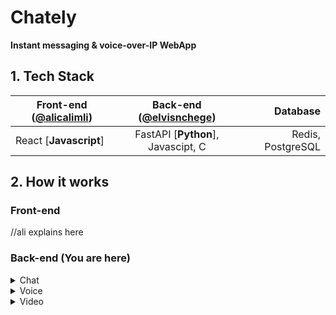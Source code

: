 # Chately
**Instant messaging & voice-over-IP WebApp**

## 1. Tech Stack
| Front-end ([@alicalimli](https://github.com/alicalimli)) | Back-end ([@elvisnchege](https://github.com/elvischege))              | Database          |
| ------------------------ |:-----------------------------------:| -----------------:|
| React [**Javascript**]   | FastAPI [**Python**], Javascipt, C  | Redis, PostgreSQL |

## 2. How it works
### Front-end
//ali explains here


### Back-end (You are here)

<details>
<summary>Chat</summary>
Messages are transfered in realtime using [WebSockets](https://developer.mozilla.org/en-US/docs/Web/API/WebSockets_API) . <br>

![](https://pbs.twimg.com/media/FVGkQfOWUAA0zpE?format=png&name=large)

Raw Demo
![](https://media.discordapp.net/attachments/981556925814681704/985438999009169408/unknown.png)
</details>

<details>
<summary>Voice</summary>
...
</details>

<details>
<summary>Video</summary>
WebRTC
</details>
